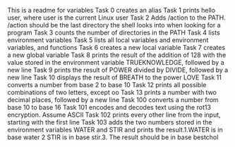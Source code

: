 This is a readme for variables 
Task 0 creates an alias
Task 1 prints hello user, where user is the current Linux user
Task 2 Adds /action to the PATH. /action should be the last directory the shell looks into when looking for a program
Task 3 counts the number of directories in the PATH
Task 4 lists environment variables
Task 5 lists all local variables and environment variables, and functions
Task 6 creates a new local variable
Task 7 creates a new global variable
Task 8 prints the result of the addition of 128 with the value stored in the environment variable TRUEKNOWLEDGE, followed by a new line
Task 9  prints the result of POWER divided by DIVIDE, followed by a new line
Task 10 displays the result of BREATH to the power LOVE
Task 11 converts a number from base 2 to base 10
Task 12 prints all possible combinations of two letters, except oo
Task 13 prints a number with two decimal places, followed by a new line
Task 100 converts a number from base 10 to base 16
Task 101 encodes and decodes text using the rot13 encryption. Assume ASCII
Task 102 prints every other line from the input, starting with the first line
Task 103 adds the two numbers stored in the environment variables WATER and STIR and prints the result.1.WATER is in base water 2 STIR is in base stir.3. The result should be in base bestchol
